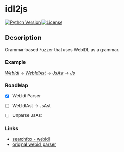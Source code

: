 # idl2js

[![Python Version](https://img.shields.io/badge/python-3.8-blue?style=plastic)](https://www.python.org/)
[![License](https://img.shields.io/cocoapods/l/A?style=plastic)](https://github.com/PrVrSs/idl2js/blob/master/LICENSE)

## Description

Grammar-based Fuzzer that uses WebIDL as a grammar.

### Example

*[WebIdl](/examples/raw.webidl)* → *[WebIdlAst](/examples/webidl_ast.json)* → *[JsAst](/examples/js_ast.json)* → *[Js](examples/result.js)*


### RoadMap

- [x] WebIdl Parser
- [ ] WebIdlAst → JsAst
- [ ] Unparse JsAst


### Links


* [searchfox - webidl](https://searchfox.org/mozilla-central/source/dom/webidl)
* [original webidl parser](https://github.com/w3c/webidl2.js)